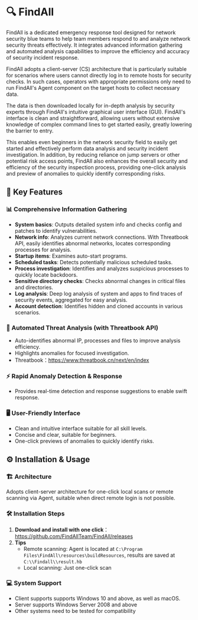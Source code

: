 <h1>🔍 FindAll</h1>
  <p>
FindAll is a dedicated emergency response tool designed for network security blue teams to help team members respond to and analyze network security threats effectively. It integrates advanced information gathering and automated analysis capabilities to improve the efficiency and accuracy of security incident response.

FindAll adopts a client-server (CS) architecture that is particularly suitable for scenarios where users cannot directly log in to remote hosts for security checks. In such cases, operators with appropriate permissions only need to run FindAll's Agent component on the target hosts to collect necessary data.

The data is then downloaded locally for in-depth analysis by security experts through FindAll's intuitive graphical user interface (GUI). FindAll's interface is clean and straightforward, allowing users without extensive knowledge of complex command lines to get started easily, greatly lowering the barrier to entry.

This enables even beginners in the network security field to easily get started and effectively perform data analysis and security incident investigation. In addition, by reducing reliance on jump servers or other potential risk access points, FindAll also enhances the overall security and efficiency of the security inspection process, providing one-click analysis and preview of anomalies to quickly identify corresponding risks.
  </p>
 
## 🌟 Key Features

### 📊 Comprehensive Information Gathering

- **System basics**: Outputs detailed system info and checks config and patches to identify vulnerabilities.
- **Network info**: Analyzes current network connections. With Threatbook API, easily identifies abnormal networks, locates corresponding processes for analysis.
- **Startup items**: Examines auto-start programs.
- **Scheduled tasks**: Detects potentially malicious scheduled tasks.
- **Process investigation**: Identifies and analyzes suspicious processes to quickly locate backdoors.
- **Sensitive directory checks**: Checks abnormal changes in critical files and directories.
- **Log analysis**: Deep log analysis of system and apps to find traces of security events, aggregated for easy analysis.
- **Account detection**: Identifies hidden and cloned accounts in various scenarios.

### 🤖 Automated Threat Analysis (with Threatbook API)

- Auto-identifies abnormal IP, processes and files to improve analysis efficiency.
- Highlights anomalies for focused investigation.
- Threatbook：https://www.threatbook.cn/next/en/index

### ⚡ Rapid Anomaly Detection & Response

- Provides real-time detection and response suggestions to enable swift response.

### 🖥️ User-Friendly Interface

- Clean and intuitive interface suitable for all skill levels.
- Concise and clear, suitable for beginners.
- One-click previews of anomalies to quickly identify risks.

## ⚙️ Installation & Usage

### 🏗 Architecture

Adopts client-server architecture for one-click local scans or remote scanning via Agent, suitable when direct remote login is not possible.

### 🛠 Installation Steps

1. **Download and install with one click**：https://github.com/FindAllTeam/FindAll/releases
2. **Tips**
   - Remote scanning: Agent is located at `C:\Program Files\FindAll\resources\buildResources`, results are saved at `C:\\Findall\\result.hb`
   - Local scanning: Just one-click scan

### 💻 System Support

- Client supports supports Windows 10 and above, as well as macOS.
- Server supports Windows Server 2008 and above
- Other systems need to be tested for compatibility